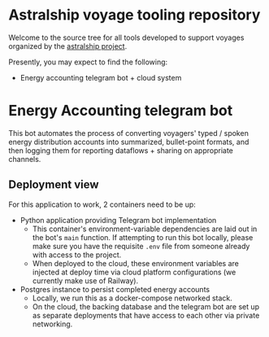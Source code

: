 # Astralship voyage tooling repository

Welcome to the source tree for all tools developed to support voyages organized by the [astralship project](https://astralship.org/).

Presently, you may expect to find the following:

- Energy accounting telegram bot + cloud system

# Energy Accounting telegram bot

This bot automates the process of converting voyagers' typed / spoken energy distribution accounts into summarized, bullet-point formats, and then logging them for reporting dataflows + sharing on appropriate channels.

## Deployment view

For this application to work, 2 containers need to be up:

- Python application providing Telegram bot implementation
  - This container's environment-variable dependencies are laid out in the bot's `main` function. If attempting to run this bot locally, please make sure you have the requisite `.env` file from someone already with access to the project.
  - When deployed to the cloud, these environment variables are injected at deploy time via cloud platform configurations (we currently make use of Railway).
- Postgres instance to persist completed energy accounts
  - Locally, we run this as a docker-compose networked stack.
  - On the cloud, the backing database and the telegram bot are set up as separate deployments that have access to each other via private networking.
